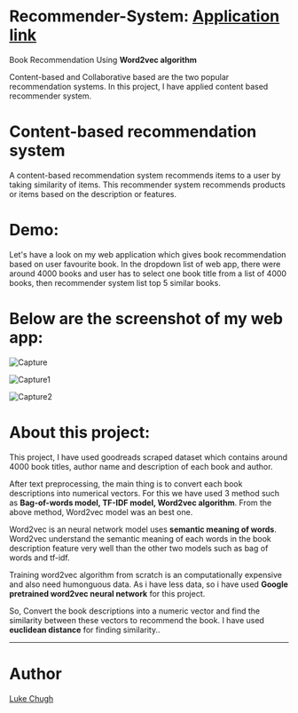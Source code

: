 # Recommender-System: [Application link](https://share.streamlit.io/luke-chugh/book-recommender-webapp/main/app.py)
Book Recommendation Using **Word2vec algorithm**

Content-based and Collaborative based are the two popular recommendation systems. In this project, I have applied content based recommender system.

# Content-based recommendation system

A content-based recommendation system recommends items to a user by taking similarity of items. This recommender system recommends products or items based on the description or features.

# Demo:

Let's have a look on my web application which gives book recommendation based on user favourite book. 
In the dropdown list of web app, there were around 4000 books and user has to select one book title from a list of 4000 books, then recommender system list top 5 similar books.

# Below are the screenshot of my web app:

![Capture](https://user-images.githubusercontent.com/63462922/143883296-7b024024-3de8-4a09-8fd4-bab830e72cd6.PNG)


![Capture1](https://user-images.githubusercontent.com/63462922/143884262-fca87798-ee87-415e-b782-2573699f36a9.PNG)


![Capture2](https://user-images.githubusercontent.com/63462922/143884454-740c223c-6ccc-42e6-93e5-447bb416547b.PNG)



# About this project:

This project, I have used goodreads scraped dataset which contains around 4000 book titles, author name and description of each book and author.

After text preprocessing, the main thing is to convert each book descriptions into numerical vectors. For this we have used 3 method such as **Bag-of-words model, TF-IDF model, Word2vec algorithm**. From the above method, Word2vec model was an best one.

Word2vec is an neural network model uses **semantic meaning of words**. Word2vec understand the semantic meaning of each words in the book description feature very well than the other two models such as bag of words and tf-idf. 

Training word2vec algorithm from scratch is an computationally expensive and also need humonguous data. As i have less data, so i have used **Google pretrained word2vec neural network** for this project. 

So, Convert the book descriptions into a numeric vector and find the similarity between these vectors to recommend the book. I have used **euclidean distance** for finding similarity..

____________
# Author
[Luke Chugh](https://www.linkedin.com/in/luke-chugh-2b2043181/)

